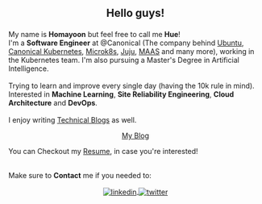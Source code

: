 
<h2><p align="center">Hello guys!</h2></p>  

My name is <b>Homayoon</b> but feel free to call me **Hue**! <br/>
I'm a <b>Software Engineer</b> at @Canonical (The company behind [Ubuntu][ubuntu], [Canonical Kubernetes][ck8s], [Microk8s][microk8s], [Juju][juju], [MAAS][maas] and many more), working in the Kubernetes team. I'm also pursuing a Master's Degree in Artificial Intelligence.<br/><br/>
Trying to learn and improve every single day (having the 10k rule in mind).<br/>
Interested in  <b>Machine Learning</b>, <b>Site Reliability Engineering</b>, <b>Cloud Architecture</b> and <b>DevOps</b>.<br><br>
I enjoy writing <a href="https://homayoon.blog/blogs/">Technical Blogs</a> as well.
<br/>
</p>
</div>
<div>
  <p align="center">
<a href="https://homayoon.blog">
My Blog
</a>
</p>
<p>
You can Checkout my <a href="https://homayoon.blog/resume/">Resume</a>, in case you're interested!
</p>
<br/>
Make sure to <b>Contact</b> me if you needed to:


<p align="center">
<a href="https://www.linkedin.com/in/homayoon-alimohammadi/">
<img align="center" alt="linkedin" src="https://img.shields.io/badge/LinkedIn-0A66C2?style=for-the-badge&logo=linkedin&logoColor=white">
</a>
<a href="https://twitter.com/homayoonalm">
<img align="center" alt="twitter" src="https://img.shields.io/badge/Twitter-1DA1F2?style=for-the-badge&logo=Twitter&logoColor=white">
</a>
</p>
<br/>

[ck8s]: https://ubuntu.com/kubernetes
[ubuntu]: https://ubuntu.com/
[juju]: https://juju.is/
[maas]: https://maas.io
[microk8s]: https://microk8s.io/
